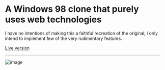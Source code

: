 # A Windows 98 clone that purely uses web technologies
I have no intentions of making this a faithful recreation of the original, I only intend to implement few of the very rudimentary features.

[Live version](https://tatularas.github.io/win98clone/)

---
![image](https://github.com/TatuLaras/win98clone/assets/34749827/41b05f15-8a42-4dc1-a38f-622237d11978)

